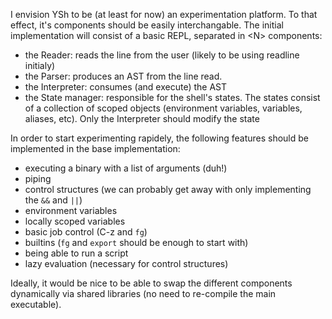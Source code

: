 
I envision YSh to be (at least for now) an experimentation platform. To that effect, it's components
should be easily interchangable. The initial implementation will consist of a basic REPL, separated
in \<N> components:

- the Reader: reads the line from the user (likely to be using readline initialy)
- the Parser: produces an AST from the line read.
- the Interpreter: consumes (and execute) the AST
- the State manager: responsible for the shell's states. The states consist of a collection of
  scoped objects (environment variables, variables, aliases, etc). Only the Interpreter should
  modify the state

In order to start experimenting rapidely, the following features should be implemented in the base
implementation:

- executing a binary with a list of arguments (duh!)
- piping
- control structures (we can probably get away with only implementing the `&&` and `||`)
- environment variables
- locally scoped variables
- basic job control (C-z and `fg`)
- builtins (`fg` and `export` should be enough to start with)
- being able to run a script
- lazy evaluation (necessary for control structures)

Ideally, it would be nice to be able to swap the different components dynamically via shared libraries
(no need to re-compile the main executable).
